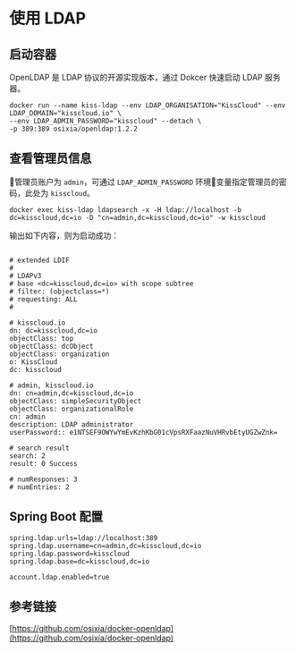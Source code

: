 # 使用 LDAP

## 启动容器

OpenLDAP 是 LDAP 协议的开源实现版本，通过 Dokcer 快速启动 LDAP 服务器。

```
docker run --name kiss-ldap --env LDAP_ORGANISATION="KissCloud" --env LDAP_DOMAIN="kisscloud.io" \
--env LDAP_ADMIN_PASSWORD="kisscloud" --detach \
-p 389:389 osixia/openldap:1.2.2
```

## 查看管理员信息
管理员账户为 `admin`，可通过 `LDAP_ADMIN_PASSWORD` 环境变量指定管理员的密码，此处为 `kisscloud`。
```
docker exec kiss-ldap ldapsearch -x -H ldap://localhost -b dc=kisscloud,dc=io -D "cn=admin,dc=kisscloud,dc=io" -w kisscloud
```

输出如下内容，则为启动成功：

```

# extended LDIF
#
# LDAPv3
# base <dc=kisscloud,dc=io> with scope subtree
# filter: (objectclass=*)
# requesting: ALL
#

# kisscloud.io
dn: dc=kisscloud,dc=io
objectClass: top
objectClass: dcObject
objectClass: organization
o: KissCloud
dc: kisscloud

# admin, kisscloud.io
dn: cn=admin,dc=kisscloud,dc=io
objectClass: simpleSecurityObject
objectClass: organizationalRole
cn: admin
description: LDAP administrator
userPassword:: e1NTSEF9OWYwYmEvKzhKbG01cVpsRXFaazNuVHRvbEtyUGZwZnk=

# search result
search: 2
result: 0 Success

# numResponses: 3
# numEntries: 2
```

## Spring Boot 配置

```
spring.ldap.urls=ldap://localhost:389
spring.ldap.username=cn=admin,dc=kisscloud,dc=io
spring.ldap.password=kisscloud
spring.ldap.base=dc=kisscloud,dc=io

account.ldap.enabled=true 
```

## 参考链接

[https://github.com/osixia/docker-openldap](https://github.com/osixia/docker-openldap)